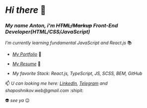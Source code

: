 # _Hi there_ 👋 
### _My name Anton, i'm  <s>HTML/Markup</s> Front-End Developer(HTML/CSS/JavaScript)_
_I’m currently learning fundamental JavaScript and React.js_ :books:

- _<a href="https://shaposhnikov.in/" target="_blank">My Portfolio</a>_ :link:

- _<a href="https://shaposhnikov.in/assets-file/resume_Shaposhnikov_Anton.pdf" target="_blank">My Resume</a>_ :link:

- _My favorite Stack: React.js, TypeScript, JS, SCSS, BEM, GitHub_

📫 _U can looking me here: <a href="https://www.linkedin.com/in/shaposhnikov95/" target="_blank">LinkedIn</a>,
  <a href="https://t.me/purrpurr" target="_blank">Telegram</a> and shaposhnikov.web@gmail.com_ :shipit:


:alien: _see ya_ :wink:

 
 
